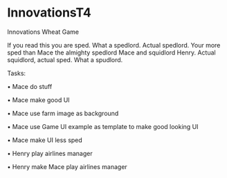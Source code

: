 # InnovationsT4
Innovations Wheat Game

If you read this you are sped. What a spedlord. Actual spedlord. Your more sped than Mace the almighty spedlord Mace and squidlord Henry. Actual squidlord, actual sped. What a spudlord.

Tasks:

• Mace do stuff

• Mace make good UI

• Mace use farm image as background

• Mace use Game UI example as template to make good looking UI

• Mace make UI less sped

• Henry play airlines manager

• Henry make Mace play airlines manager


